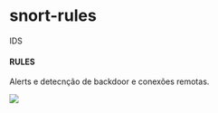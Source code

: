# snort-rules
IDS

#### RULES

Alerts e detecnção de backdoor e conexões remotas.

<img src="https://i.ytimg.com/vi/N64fV2-M6NU/maxresdefault.jpg">
